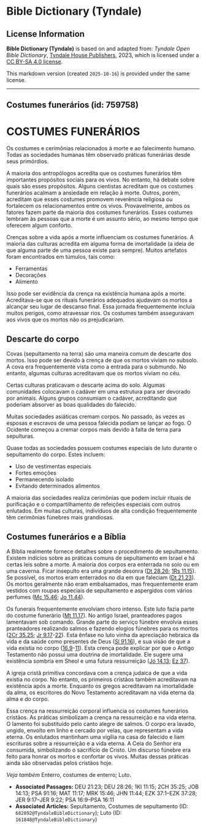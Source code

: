 # Bible Dictionary (Tyndale)

## License Information

**Bible Dictionary (Tyndale)** is based on and adapted from: _Tyndale Open Bible Dictionary_, [Tyndale House Publishers](https://tyndaleopenresources.com/), 2023, which is licensed under a [CC BY-SA 4.0 license](https://creativecommons.org/licenses/by-sa/4.0/legalcode.en).

This markdown version (created `2025-10-16`) is provided under the same license.



--------------------------------

## Costumes funerários (id: 759758)

COSTUMES FUNERÁRIOS
===================

Os costumes e cerimônias relacionados à morte e ao falecimento humano. Todas as sociedades humanas têm observado práticas funerárias desde seus primórdios.

A maioria dos antropólogos acredita que os costumes funerários têm importantes propósitos sociais para os vivos. No entanto, há debate sobre quais são esses propósitos. Alguns cientistas acreditam que os costumes funerários acalmam a ansiedade em relação à morte. Outros, porém, acreditam que esses costumes promovem reverência religiosa ou fortalecem os relacionamentos entre os vivos. Provavelmente, ambos os fatores fazem parte da maioria dos costumes funerários. Esses costumes lembram às pessoas que a morte é um assunto sério, ao mesmo tempo que oferecem algum conforto.

Crenças sobre a vida após a morte influenciam os costumes funerários. A maioria das culturas acredita em alguma forma de imortalidade (a ideia de que alguma parte de uma pessoa existe para sempre). Muitos artefatos foram encontrados em túmulos, tais como:

* Ferramentas
* Decorações
* Alimento

Isso pode ser evidência da crença na existência humana após a morte. Acreditava\-se que os rituais funerários adequados ajudavam os mortos a alcançar seu lugar de descanso final. Essa jornada frequentemente incluía muitos perigos, como atravessar rios. Os costumes também asseguravam aos vivos que os mortos não os prejudicariam.

Descarte do corpo
-----------------

Covas (sepultamento na terra) são uma maneira comum de descarte dos mortos. Isso pode ser devido à crença de que os mortos viviam no subsolo. A cova era frequentemente vista como a entrada para o submundo. No entanto, algumas culturas acreditavam que os mortos viviam no céu.

Certas culturas praticavam o descarte acima do solo. Algumas comunidades colocavam o cadáver em uma estrutura para ser devorado por animais. Alguns grupos consumiam o cadáver, acreditando que poderiam absorver as boas qualidades do falecido.

Muitas sociedades asiáticas cremam corpos. No passado, às vezes as esposas e escravos de uma pessoa falecida podiam se lançar ao fogo. O Ocidente começou a cremar corpos mais devido à falta de terra para sepulturas.

Quase todas as sociedades possuem costumes especiais de luto durante o sepultamento do corpo. Estes incluem:

* Uso de vestimentas especiais
* Fortes emoções
* Permanecendo isolado
* Evitando determinados alimentos

A maioria das sociedades realiza cerimônias que podem incluir rituais de purificação e o compartilhamento de refeições especiais com outros enlutados. Em muitas culturas, indivíduos de alta condição frequentemente têm cerimônias fúnebres mais grandiosas.

Costumes funerários e a Bíblia
------------------------------

A Bíblia realmente fornece detalhes sobre o procedimento de sepultamento. Existem indícios sobre as práticas comuns de sepultamento em Israel e há certas leis sobre a morte. A maioria dos corpos era enterrada no solo ou em uma caverna. Ficar insepulto era uma grande desonra ([Dt 28\.26](https://ref.ly/Deut28:26); [1Rs 11\.15](https://ref.ly/1Kgs11:15)). Se possível, os mortos eram enterrados no dia em que faleciam ([Dt 21\.23](https://ref.ly/Deut21:23)). Os mortos geralmente não eram embalsamados, mas frequentemente eram vestidos com roupas especiais de sepultamento e aspergidos com vários perfumes ([Mc 15\.46](https://ref.ly/Mark15:46); [Jo 11\.44](https://ref.ly/John11:44)).

Os funerais frequentemente envolviam choro intenso. Este luto fazia parte do costume funerário ([Mt 11\.17](https://ref.ly/Matt11:17)). No antigo Israel, pranteadores pagos lamentavam sob comando. Grande parte do serviço fúnebre envolvia esses pranteadores realizando salmos e fazendo elogios fúnebres para os mortos ([2Cr 35\.25](https://ref.ly/2Chr35:25); [Jr 9\.17](https://ref.ly/Jer9:17-Jer9:22)\-[22](https://ref.ly/Jer9:17-Jer9:22)). Esta ênfase no luto vinha da apreciação hebraica da vida e da saúde como presentes de Deus ([Sl 91\.16](https://ref.ly/Ps91:16)), e sua visão de que a vida existia no corpo ([16\.9](https://ref.ly/Ps16:9-Ps16:11)\-[11](https://ref.ly/Ps16:9-Ps16:11)). Esta crença pode explicar por que o Antigo Testamento não possui uma doutrina de imortalidade. Ele sugere uma existência sombria em Sheol e uma futura ressurreição ([Jó 14\.13](https://ref.ly/Job14:13); [Ez 37](https://ref.ly/Ezek37:1-Ezek37:28)).

A igreja cristã primitiva concordava com a crença judaica de que a vida existia no corpo. No entanto, os primeiros cristãos também acreditavam na existência após a morte. Enquanto os gregos acreditavam na imortalidade da alma, os escritores do Novo Testamento acreditavam na vida eterna da alma e do corpo.

Essa crença na ressurreição corporal influencia os costumes funerários cristãos. As práticas simbolizam a crença na ressurreição e na vida eterna. O lamento foi substituído pelo canto alegre de salmos. O corpo era lavado, ungido, envolto em linho e cercado por velas, que representam a vida eterna. Os enlutados mantinham uma vigília na casa do falecido e liam escrituras sobre a ressurreição e a vida eterna. A Ceia do Senhor era consumida, simbolizando o sacrifício de Cristo. Um discurso fúnebre era feito para honrar os mortos e confortar os vivos. Muitas dessas práticas ainda são observadas pelos cristãos hoje.

*Veja também* Enterro, costumes de enterro; Luto.

* **Associated Passages:** DEU 21:23; DEU 28:26; 1KI 11:15; 2CH 35:25; JOB 14:13; PSA 91:16; MAT 11:17; MRK 15:46; JHN 11:44; EZK 37:1–EZK 37:28; JER 9:17–JER 9:22; PSA 16:9–PSA 16:11
* **Associated Articles:** Sepultamento, Costumes de sepultamento (ID: `682892@TyndaleBibleDictionary`); Luto (ID: `161848@TyndaleBibleDictionary`)

